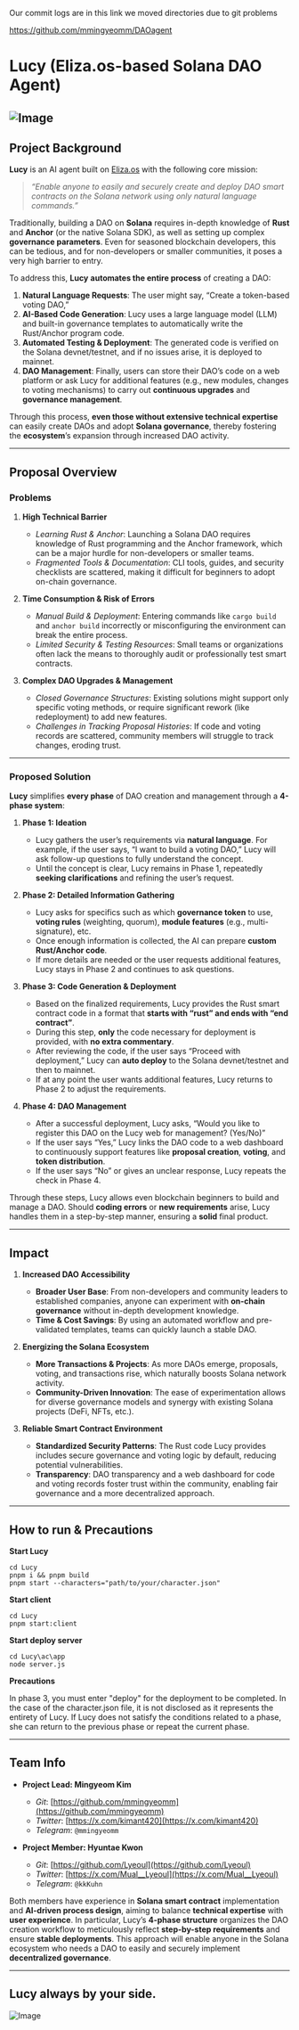 Our commit logs are in this link we moved directories due to git problems


https://github.com/mmingyeomm/DAOagent


# Lucy (Eliza.os-based Solana DAO Agent)

![Image](https://github.com/user-attachments/assets/85e88107-8c6a-40d2-a682-57a9c660f10e)
---

## Project Background
**Lucy** is an AI agent built on [Eliza.os](https://github.com/cybermancy/eliza.os) with the following core mission:

> *“Enable anyone to easily and securely create and deploy DAO smart contracts on the Solana network using only natural language commands.”*

Traditionally, building a DAO on **Solana** requires in-depth knowledge of **Rust** and **Anchor** (or the native Solana SDK), as well as setting up complex **governance parameters**. Even for seasoned blockchain developers, this can be tedious, and for non-developers or smaller communities, it poses a very high barrier to entry.

To address this, **Lucy** **automates the entire process** of creating a DAO:

1. **Natural Language Requests**: The user might say, “Create a token-based voting DAO,”  
2. **AI-Based Code Generation**: Lucy uses a large language model (LLM) and built-in governance templates to automatically write the Rust/Anchor program code.  
3. **Automated Testing & Deployment**: The generated code is verified on the Solana devnet/testnet, and if no issues arise, it is deployed to mainnet.  
4. **DAO Management**: Finally, users can store their DAO’s code on a web platform or ask Lucy for additional features (e.g., new modules, changes to voting mechanisms) to carry out **continuous upgrades** and **governance management**.

Through this process, **even those without extensive technical expertise** can easily create DAOs and adopt **Solana governance**, thereby fostering the **ecosystem**’s expansion through increased DAO activity.

---

## Proposal Overview

### Problems

1. **High Technical Barrier**  
   - *Learning Rust & Anchor*: Launching a Solana DAO requires knowledge of Rust programming and the Anchor framework, which can be a major hurdle for non-developers or smaller teams.  
   - *Fragmented Tools & Documentation*: CLI tools, guides, and security checklists are scattered, making it difficult for beginners to adopt on-chain governance.

2. **Time Consumption & Risk of Errors**  
   - *Manual Build & Deployment*: Entering commands like `cargo build` and `anchor build` incorrectly or misconfiguring the environment can break the entire process.  
   - *Limited Security & Testing Resources*: Small teams or organizations often lack the means to thoroughly audit or professionally test smart contracts.

3. **Complex DAO Upgrades & Management**  
   - *Closed Governance Structures*: Existing solutions might support only specific voting methods, or require significant rework (like redeployment) to add new features.  
   - *Challenges in Tracking Proposal Histories*: If code and voting records are scattered, community members will struggle to track changes, eroding trust.

---

### Proposed Solution

**Lucy** simplifies **every phase** of DAO creation and management through a **4-phase system**:

1. **Phase 1: Ideation**  
   - Lucy gathers the user’s requirements via **natural language**. For example, if the user says, “I want to build a voting DAO,” Lucy will ask follow-up questions to fully understand the concept.  
   - Until the concept is clear, Lucy remains in Phase 1, repeatedly **seeking clarifications** and refining the user’s request.

2. **Phase 2: Detailed Information Gathering**  
   - Lucy asks for specifics such as which **governance token** to use, **voting rules** (weighting, quorum), **module features** (e.g., multi-signature), etc.  
   - Once enough information is collected, the AI can prepare **custom Rust/Anchor code**.  
   - If more details are needed or the user requests additional features, Lucy stays in Phase 2 and continues to ask questions.

3. **Phase 3: Code Generation & Deployment**  
   - Based on the finalized requirements, Lucy provides the Rust smart contract code in a format that **starts with “rust” and ends with “end contract”**.  
   - During this step, **only** the code necessary for deployment is provided, with **no extra commentary**.  
   - After reviewing the code, if the user says “Proceed with deployment,” Lucy can **auto deploy** to the Solana devnet/testnet and then to mainnet.  
   - If at any point the user wants additional features, Lucy returns to Phase 2 to adjust the requirements.

4. **Phase 4: DAO Management**  
   - After a successful deployment, Lucy asks, “Would you like to register this DAO on the Lucy web for management? (Yes/No)”  
   - If the user says “Yes,” Lucy links the DAO code to a web dashboard to continuously support features like **proposal creation**, **voting**, and **token distribution**.  
   - If the user says “No” or gives an unclear response, Lucy repeats the check in Phase 4.

Through these steps, Lucy allows even blockchain beginners to build and manage a DAO. Should **coding errors** or **new requirements** arise, Lucy handles them in a step-by-step manner, ensuring a **solid** final product.

---

## Impact

1. **Increased DAO Accessibility**  
   - **Broader User Base**: From non-developers and community leaders to established companies, anyone can experiment with **on-chain governance** without in-depth development knowledge.  
   - **Time & Cost Savings**: By using an automated workflow and pre-validated templates, teams can quickly launch a stable DAO.

2. **Energizing the Solana Ecosystem**  
   - **More Transactions & Projects**: As more DAOs emerge, proposals, voting, and transactions rise, which naturally boosts Solana network activity.  
   - **Community-Driven Innovation**: The ease of experimentation allows for diverse governance models and synergy with existing Solana projects (DeFi, NFTs, etc.).

3. **Reliable Smart Contract Environment**  
   - **Standardized Security Patterns**: The Rust code Lucy provides includes secure governance and voting logic by default, reducing potential vulnerabilities.  
   - **Transparency**: DAO transparency and a web dashboard for code and voting records foster trust within the community, enabling fair governance and a more decentralized approach.

---

## How to run & Precautions

**Start Lucy**
```
cd Lucy
pnpm i && pnpm build
pnpm start --characters="path/to/your/character.json"
```

**Start client**
```
cd Lucy
pnpm start:client
```

**Start deploy server**
```
cd Lucy\ac\app
node server.js 
```

**Precautions**

In phase 3, you must enter "deploy" for the deployment to be completed.
In the case of the character.json file, it is not disclosed as it represents the entirety of Lucy.
If Lucy does not satisfy the conditions related to a phase, she can return to the previous phase or repeat the current phase.

---

## Team Info

- **Project Lead: Mingyeom Kim**  
  - *Git*: [https://github.com/mmingyeomm](https://github.com/mmingyeomm)  
  - *Twitter*: [https://x.com/kimant420](https://x.com/kimant420)  
  - *Telegram*: `@mmingyeomm`

- **Project Member: Hyuntae Kwon**  
  - *Git*: [https://github.com/Lyeoul](https://github.com/Lyeoul)  
  - *Twitter*: [https://x.com/Mual__Lyeoul](https://x.com/Mual__Lyeoul)  
  - *Telegram*: `@kkKuhn`

Both members have experience in **Solana smart contract** implementation and **AI-driven process design**, aiming to balance **technical expertise** with **user experience**. In particular, Lucy’s **4-phase structure** organizes the DAO creation workflow to meticulously reflect **step-by-step requirements** and ensure **stable deployments**. This approach will enable anyone in the Solana ecosystem who needs a DAO to easily and securely implement **decentralized governance**.

---

## Lucy always by your side.
![Image](https://github.com/user-attachments/assets/a835e803-9c13-4112-8827-fc975ce5d37f)

